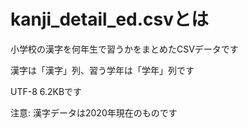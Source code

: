 # kanji_detail_ed.csvとは

小学校の漢字を何年生で習うかをまとめたCSVデータです

漢字は「漢字」列、習う学年は「学年」列です

UTF-8 6.2KBです

注意: 漢字データは2020年現在のものです
